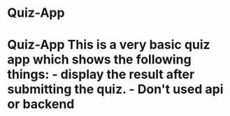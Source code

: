 # Quiz-App
 # Quiz-App  This is a very basic quiz app which shows the following things: - display the result after submitting the quiz. - Don't used  api or backend
